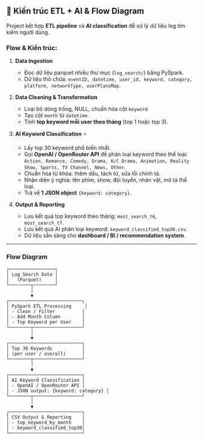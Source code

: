 ## 🔹 Kiến trúc ETL + AI & Flow Diagram

Project kết hợp **ETL pipeline** và **AI classification** để xử lý dữ liệu log tìm kiếm người dùng.

### Flow & Kiến trúc:

1. **Data Ingestion**

   - Đọc dữ liệu parquet nhiều thư mục (`log_search/`) bằng PySpark.
   - Dữ liệu thô chứa: `eventID, datetime, user_id, keyword, category, platform, networkType, userPlansMap`.

2. **Data Cleaning & Transformation**

   - Loại bỏ dòng trống, NULL, chuẩn hóa cột `keyword`.
   - Tạo cột `month` từ `datetime`.
   - Tính **top keyword mỗi user theo tháng** (top 1 hoặc top 3).

3. **AI Keyword Classification** ⭐

   - Lấy top 30 keyword phổ biến nhất.
   - Gọi **OpenAI / OpenRouter API** để phân loại keyword theo thể loại:  
     `Action, Romance, Comedy, Drama, K/C Drama, Animation, Reality Show, Sports, TV Channel, News, Other`.
   - Chuẩn hóa từ khóa: thêm dấu, tách từ, sửa lỗi chính tả.
   - Nhận diện ý nghĩa: tên phim, show, đội tuyển, nhân vật, mô tả thể loại.
   - Trả về **1 JSON object** `{keyword: category}`.

4. **Output & Reporting**
   - Lưu kết quả top keyword theo tháng: `most_search_t6`, `most_search_t7`.
   - Lưu kết quả AI phân loại keyword: `keyword_classified_top30.csv`.
   - Dữ liệu sẵn sàng cho **dashboard / BI / recommendation system**.

---

### Flow Diagram

```text
┌─────────────────┐
│ Log Search Data │
│   (Parquet)     │
└────────┬────────┘
         │
         ▼
┌───────────────────────────┐
│ PySpark ETL Processing     │
│ - Clean / Filter          │
│ - Add Month Column        │
│ - Top Keyword per User    │
└────────┬──────────────────┘
         │
         ▼
┌───────────────────────────┐
│ Top 30 Keywords           │
│ (per user / overall)      │
└────────┬──────────────────┘
         │
         ▼
┌───────────────────────────┐
│ AI Keyword Classification │
│ - OpenAI / OpenRouter API │
│ - JSON output: {keyword: category} │
└────────┬──────────────────┘
         │
         ▼
┌───────────────────────────┐
│ CSV Output & Reporting    │
│ - top_keyword_by_month    │
│ - keyword_classified_top30│
└───────────────────────────┘
```
